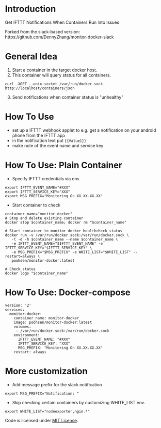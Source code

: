 

# Introduction
Get IFTTT Notifications When Containers Run Into Issues

Forked from the slack-based version: https://github.com/DennyZhang/monitor-docker-slack

# General Idea
1. Start a container in the target docker host.
2. This container will query status for all containers.

```curl -XGET --unix-socket /var/run/docker.sock http://localhost/containers/json```

3. Send notifications when container status is "unhealthy"

# How To Use
- set up a IFTTT webhook applet to e.g. get a notification on your android phone from the IFTTT app
- in the notification text put `{{Value1}}` 
- make note of the event name and service key

# How To Use: Plain Container
- Specify IFTTT credentials via env

```
export IFTTT_EVENT_NAME="#XXX"
export IFTTT_SERVICE_KEY="XXX"
export MSG_PREFIX="Monitoring On XX.XX.XX.XX"
```

- Start container to check
```
container_name="monitor-docker"
# Stop and delete existing container
docker stop $container_name; docker rm "$container_name"

# Start container to monitor docker healthcheck status
docker run -v /var/run/docker.sock:/var/run/docker.sock \
   -t -d -h $container_name --name $container_name \
   -e IFTTT_EVENT_NAME="$IFTTT_EVENT_NAME" -e IFTTT_SERVICE_KEY="$IFTTT_SERVICE_KEY" \
   -e MSG_PREFIX="$MSG_PREFIX" -e WHITE_LIST="$WHITE_LIST" --restart=always \
   poohsen/monitor-docker:latest

# Check status
docker logs "$container_name"
```

# How To Use: Docker-compose
```
version: '2'
services:
  monitor-docker:
    container_name: monitor-docker
    image: poohsen/monitor-docker:latest
    volumes:
     - /var/run/docker.sock:/var/run/docker.sock
    environment:
      IFTTT_EVENT_NAME: "#XXX"
      IFTTT_SERVICE_KEY: "XXX"
      MSG_PREFIX: "Monitoring On XX.XX.XX.XX"
    restart: always
```

# More customization
- Add message prefix for the slack notification
```
export MSG_PREFIX="Notification: "
```

- Skip checking certain containers by customizing WHITE_LIST env.
```
export WHITE_LIST="nodeexporter,ngin.*"
```

Code is licensed under [MIT License](https://www.dennyzhang.com/wp-content/mit_license.txt).
